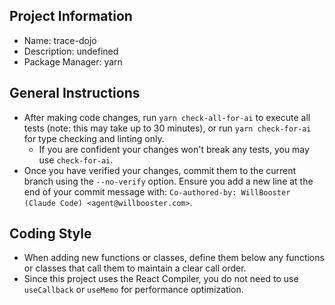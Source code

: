 ## Project Information

- Name: trace-dojo
- Description: undefined
- Package Manager: yarn

## General Instructions

- After making code changes, run `yarn check-all-for-ai` to execute all tests (note: this may take up to 30 minutes), or run `yarn check-for-ai` for type checking and linting only.
  - If you are confident your changes won't break any tests, you may use `check-for-ai`.
- Once you have verified your changes, commit them to the current branch using the `--no-verify` option. Ensure you add a new line at the end of your commit message with: `Co-authored-by: WillBooster (Claude Code) <agent@willbooster.com>`.

## Coding Style

- When adding new functions or classes, define them below any functions or classes that call them to maintain a clear call order.
- Since this project uses the React Compiler, you do not need to use `useCallback` or `useMemo` for performance optimization.
